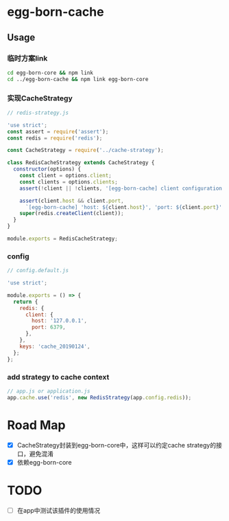 # egg-born-cache

## Usage

### 临时方案link
```bash
cd egg-born-core && npm link
cd ../egg-born-cache && npm link egg-born-core
```

### 实现CacheStrategy
```js
// redis-strategy.js

'use strict';
const assert = require('assert');
const redis = require('redis');

const CacheStrategy = require('../cache-strategy');

class RedisCacheStrategy extends CacheStrategy {
  constructor(options) {
    const client = options.client;
    const clients = options.clients;
    assert(!client || !clients, '[egg-born-cache] client configuration missing, require either client or clients');

    assert(client.host && client.port,
      `[egg-born-cache] 'host: ${client.host}', 'port: ${client.port}' are required on config.redis`);
    super(redis.createClient(client));
  }
}

module.exports = RedisCacheStrategy;

```

### config
```js
// config.default.js

'use strict';

module.exports = () => {
  return {
    redis: {
      client: {
        host: '127.0.0.1',
        port: 6379,
      },
    },
    keys: 'cache_20190124',
  };
};

```

### add strategy to cache context
```js
// app.js or application.js
app.cache.use('redis', new RedisStrategy(app.config.redis));

```

# Road Map

- [x] CacheStrategy封装到egg-born-core中，这样可以约定cache strategy的接口，避免混淆
- [x] 依赖egg-born-core

# TODO
- [ ] 在app中测试该插件的使用情况